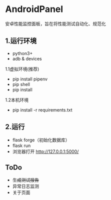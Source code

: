 # AndroidPanel
安卓性能监控面板，旨在将性能测试自动化、规范化

1.运行环境
------------
- python3+
- adb & devices

1.1虚拟环境(推荐)
- pip install pipenv
- pip shell
- pip install

1.2本机环境
- pip install -r requirements.txt

2.运行
------------
- flask forge（初始化数据库）
- flask run
- 浏览器打开 http://127.0.0.1:5000/

ToDo
------------
- ~~生成测试报告~~
- 异常日志监测
- 关于页面
